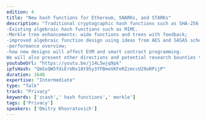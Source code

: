 ```yaml
---
edition: 4
title: "New hash functions for Ethereum, SNARKs, and STARKs"
description: "Traditional cryptographic hash functions such as SHA-256 are well known in the Ethereum community and are well regarded for security and performance. However, they are not quite suited for SNARKs and STARKs as their circuits are too complex and slow in SNARK/STARK-friendly fields. That's why Zcash proofs originally took more than 40 seconds to create. In this talk we present and call for new designs that will make all the SNARK/STARK crypto much faster and thus bring better privacyto Ethereum. In particular, we cover: 
-Existing algebraic hash functions such as MIMC.  
-Merkle tree enhancements: wide functions and trees with feedback;  
-improved algebraic function design using ideas from AES and SASAS schemes.  
-performance overview;  
-how new designs will affect EVM and smart contract programming. 
We will also present other directions and potential research bounties that can be offered to motivate the hash research, crucial for SNARKs, STARKs, and Ethereum."
youtubeUrl: "https://youtu.be/j14L5wjq9pk"
ipfsHash: "QmSxQW5fdiErURx18t9Sy3fFBmoVKFeRZzmccU29oRPijP"
duration: 1648
expertise: "Intermediate"
type: "Talk"
track: "Privacy"
keywords: ['zcash',' hash functions',' merkle']
tags: ['Privacy']
speakers: ['Dmitry Khovratovich']
---
```

